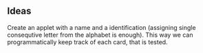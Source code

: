 Ideas
-----
Create an applet with a name and a identification (assigning single consequtive letter from the alphabet is enough).
This way we can programmatically keep track of each card, that is tested.
